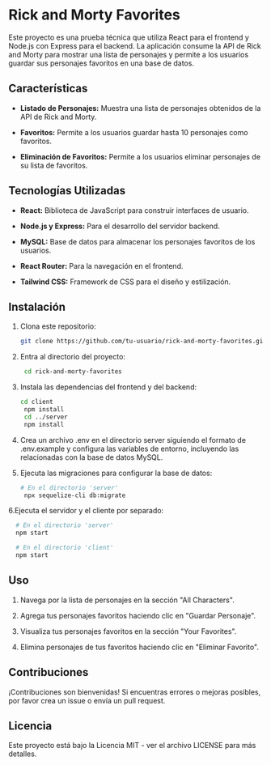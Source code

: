 # Rick and Morty Favorites

Este proyecto es una prueba técnica que utiliza React para el frontend y Node.js con Express para el backend. La aplicación consume la API de Rick and Morty para mostrar una lista de personajes y permite a los usuarios guardar sus personajes favoritos en una base de datos.

## Características

- **Listado de Personajes:** Muestra una lista de personajes obtenidos de la API de Rick and Morty.

- **Favoritos:** Permite a los usuarios guardar hasta 10 personajes como favoritos.

- **Eliminación de Favoritos:** Permite a los usuarios eliminar personajes de su lista de favoritos.

## Tecnologías Utilizadas

- **React:** Biblioteca de JavaScript para construir interfaces de usuario.

- **Node.js y Express:** Para el desarrollo del servidor backend.

- **MySQL:** Base de datos para almacenar los personajes favoritos de los usuarios.

- **React Router:** Para la navegación en el frontend.

- **Tailwind CSS:** Framework de CSS para el diseño y estilización.

## Instalación

1. Clona este repositorio:

   ```bash
   git clone https://github.com/tu-usuario/rick-and-morty-favorites.git
   ```
   
2. Entra al directorio del proyecto:

   ```bash
    cd rick-and-morty-favorites
   ```
   
3. Instala las dependencias del frontend y del backend:
  
   ```bash
   cd client
    npm install
    cd ../server
    npm install

   ```

4. Crea un archivo .env en el directorio server siguiendo el formato de .env.example y configura las variables de entorno, incluyendo las relacionadas con la base de datos MySQL.

5. Ejecuta las migraciones para configurar la base de datos:
   ```bash
   # En el directorio 'server'
    npx sequelize-cli db:migrate
   ```

6.Ejecuta el servidor y el cliente por separado:
```bash
  # En el directorio 'server'
  npm start

  # En el directorio 'client'
  npm start

```

Uso
---

1.  Navega por la lista de personajes en la sección "All Characters".

2.  Agrega tus personajes favoritos haciendo clic en "Guardar Personaje".

3.  Visualiza tus personajes favoritos en la sección "Your Favorites".

4.  Elimina personajes de tus favoritos haciendo clic en "Eliminar Favorito".

Contribuciones
--------------

¡Contribuciones son bienvenidas! Si encuentras errores o mejoras posibles, por favor crea un issue o envía un pull request.

Licencia
--------

Este proyecto está bajo la Licencia MIT - ver el archivo LICENSE para más detalles.

